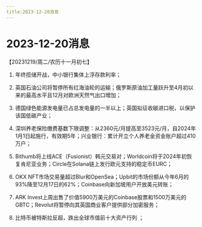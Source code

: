 ```yaml
---
title:2023-12-20消息
---
```

# 2023-12-20消息
【20231219/周二/农历十一月初七】
1. 年终揽储开战，中小银行集体上浮存款利率；

2. 英国石油公司将暂停所有红海油轮的运输；俄罗斯原油加工量跃升至4月初以来的最高水平且12月对欧洲天然气出口增加；

3. 德国绿色能源发电量已占总发电量的一半以上；英国拟征收碳进口税，以保护该国低碳产业；

4. 深圳养老保险缴费基数下限调整：从2360元/月提高至3523元/月，自2024年1月1日起施行，有效期5年；兴业银行：累计开立个人养老金资金账户超过410万户；

5. Bithumb将上线ACE（Fusionist）韩元交易对；Worldcoin将于2024年初恢复肯尼亚业务；Circle在Solana链上发行欧元支持的稳定币EURC；

6. OKX NFT市场交易量超过Blur和OpenSea；Upbit的市场份额从今年6月的93%降至12月17日的62%；Coinbase向新加坡用户开放美元转账；

7. ARK Invest上周出售了价值5900万美元的Coinbase股票和1500万美元的GBTC；Revolut将暂停向其英国商业客户提供部分加密服务；

8. 比特币被特斯拉反超，跌出全球市值前十大资产行列 ；